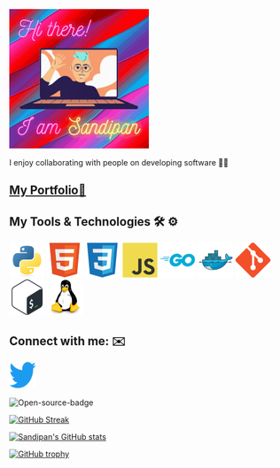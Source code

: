 <!--
### Hi there 👋
**sandipanpanda/sandipanpanda** is a ✨ _special_ ✨ repository because its `README.md` (this file) appears on your GitHub profile.

Here are some ideas to get you started:

- 🔭 I’m currently working on ...
- 🌱 I’m currently learning ...
- 👯 I’m looking to collaborate on ...
- 🤔 I’m looking for help with ...
- 💬 Ask me about ...
- 📫 How to reach me: ...
- 😄 Pronouns: ...
- ⚡ Fun fact: ...
-->

<img src="images/hello.gif" alt="Hi there! I am Sandipan:superhero:" width="50%" height="50%"/>

I enjoy collaborating with people on developing software :man_technologist:

## [My Portfolio:superhero:](https://sandipanpanda.github.io/)

## My Tools & Technologies :hammer_and_wrench: :gear:

<img src="images/python.svg" alt="Python" style="height:4rem;width:4rem;"/> <img src="images/html5.svg" alt="HTML" style="height:4rem;width:4rem;"/> <img src="images/css3.svg" alt="CSS" style="height:4rem;width:4rem;"/> <img src="images/javascript.svg" alt="JavaScript" style="height:4rem;width:4rem;"/> <img src="images/go.svg" alt="Go" style="height:4rem;width:4rem;"/> <img src="images/docker.svg" alt="Docker" style="height:4rem;width:4rem;"/> <img src="images/git.svg" alt="Git" style="height:4rem;width:4rem;"/>
<img src="images/bash.svg" alt="Bash" style="height:4rem;width:4rem;"/> <img src="images/linux.svg" alt="Linux" style="height:4rem;width:4rem;"/>

## Connect with me: :envelope:
<a href="https://twitter.com/meetsandipan" target="_blank"><img src="images/twitter.svg" style="height:3rem;width:3rem"></a>

![Open-source-badge](https://img.shields.io/badge/-I%20%E2%9D%A4%EF%B8%8F%20Open%20Source-brightgreen)

[![GitHub Streak](https://github-readme-streak-stats.herokuapp.com/?user=sandipanpanda&theme=vision-friendly-dark)](https://git.io/streak-stats)

[![Sandipan's GitHub stats](https://github-readme-stats.vercel.app/api?username=sandipanpanda&show_icons=true&count_private=true&theme=midnight-purple&icon_color=39FF14)](https://github.com/anuraghazra/github-readme-stats)

[![GitHub trophy](https://github-profile-trophy.vercel.app/?username=sandipanpanda&theme=radical)](https://github.com/ryo-ma/github-profile-trophy)
